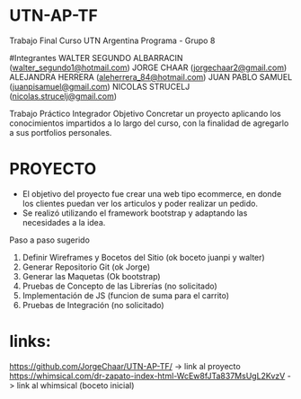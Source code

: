 # UTN-AP-TF
Trabajo Final Curso UTN Argentina Programa - Grupo 8

#Integrantes
WALTER SEGUNDO ALBARRACIN (walter_segundo1@hotmail.com)
JORGE CHAAR (jorgechaar2@gmail.com)
ALEJANDRA HERRERA (aleherrera_84@hotmail.com)
JUAN PABLO SAMUEL (juanpisamuel@gmail.com)
NICOLAS STRUCELJ (nicolas.strucelj@gmail.com)

Trabajo Práctico Integrador
Objetivo
Concretar un proyecto aplicando los conocimientos impartidos a lo largo del curso, con la
finalidad de agregarlo a sus portfolios personales.

# PROYECTO
- El objetivo del proyecto fue crear una web tipo ecommerce, en donde los clientes puedan ver los articulos y poder realizar un pedido.
- Se realizó utilizando el framework bootstrap y adaptando las necesidades a la idea.



Paso a paso sugerido
1) Definir Wireframes y Bocetos del Sitio (ok boceto juanpi y walter)
2) Generar Repositorio Git (ok Jorge)
3) Generar las Maquetas (Ok bootstrap)
4) Pruebas de Concepto de las Librerías (no solicitado)
5) Implementación de JS (funcion de suma para el carrito)
6) Pruebas de Integración (no solicitado)

# links:
https://github.com/JorgeChaar/UTN-AP-TF/ -> link al proyecto
https://whimsical.com/dr-zapato-index-html-WcEw8fJTa837MsUgL2KvzV -> link al whimsical (boceto inicial)
